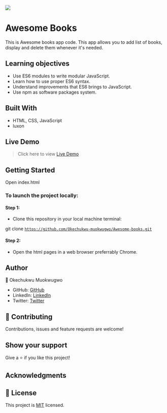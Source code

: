 ![](https://img.shields.io/badge/Microverse-blueviolet)

# Awesome Books

This is Awesome books app code. This app allows you to add list of books, display  and delete them whenever it's needed. 



 ## Learning objectives
- Use ES6 modules to write modular JavaScript.
- Learn how to use proper ES6 syntax.
- Understand improvements that ES6 brings to JavaScript.
- Use npm as software packages system.

## Built With

- HTML, CSS, JavaScript
- luxon

## Live Demo
> Click here to view [Live Demo](https://okechukwu-muokwugwo.github.io/modular-Awesome-books/)

## Getting Started
Open index.html

### To launch the project locally:

#### Step 1:
- Clone this repository in your local machine terminal:

git clone <code>https://github.com/Okechukwu-muokwugwo/Awesome-books.git</code>

#### Step 2:

- Open the html pages in a web browser preferrably Chrome.

## Author

👤 Okechukwu Muokwugwo

- GitHub: [GitHub](https://github.com/Okechukwu-muokwugwo)
- LinkedIn: [LinkedIn](https://www.linkedin.com/in/okeimuokwugwo/)
- Twitter: [Twitter](https://twitter.com/excel4eva)


## 🤝 Contributing

Contributions, issues and feature requests are welcome!


## Show your support

Give a ⭐️ if you like this project!

## Acknowledgments

## 📝 License

This project is [MIT](./MIT.md) licensed.
